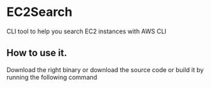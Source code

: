 # EC2Search
CLI tool to help you search EC2 instances with AWS CLI


## How to use it.

Download the right binary or download the source code or build it by running the following command




